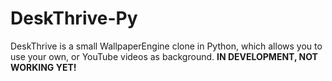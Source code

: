 # DeskThrive-Py
DeskThrive is a small WallpaperEngine clone in Python, which allows you to use your own, or YouTube videos as background.
<strong>IN DEVELOPMENT, NOT WORKING YET!</strong>
